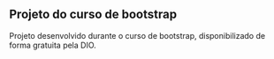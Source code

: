 ## Projeto do curso de bootstrap

Projeto desenvolvido durante o curso de bootstrap, disponibilizado de forma gratuita pela DIO.
